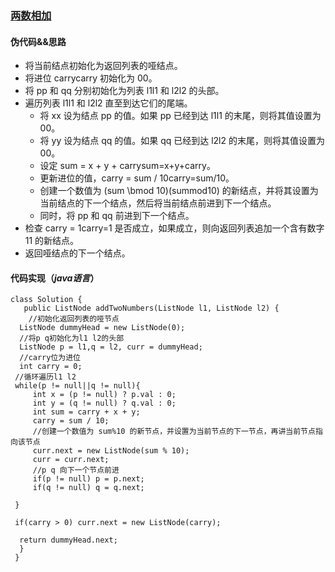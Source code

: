 ### [两数相加](https://leetcode-cn.com/problems/add-two-numbers/solution/)




#### 伪代码&&思路



 * 将当前结点初始化为返回列表的哑结点。
 * 将进位 carrycarry 初始化为 00。
 * 将 pp 和 qq 分别初始化为列表 l1l1 和 l2l2 的头部。
 * 遍历列表 l1l1 和 l2l2 直至到达它们的尾端。
   * 将 xx 设为结点 pp 的值。如果 pp 已经到达 l1l1 的末尾，则将其值设置为 00。
   * 将 yy 设为结点 qq 的值。如果 qq 已经到达 l2l2 的末尾，则将其值设置为 00。
   * 设定 sum = x + y + carrysum=x+y+carry。
   * 更新进位的值，carry = sum / 10carry=sum/10。
   * 创建一个数值为 (sum \bmod 10)(summod10) 的新结点，并将其设置为当前结点的下一个结点，然后将当前结点前进到下一个结点。
   * 同时，将 pp 和 qq 前进到下一个结点。
 * 检查 carry = 1carry=1 是否成立，如果成立，则向返回列表追加一个含有数字 11 的新结点。
 * 返回哑结点的下一个结点。


#### 代码实现（*java语言*）




	class Solution {
       public ListNode addTwoNumbers(ListNode l1, ListNode l2) {
        //初始化返回列表的哑节点
      ListNode dummyHead = new ListNode(0);
      //将p q初始化为l1 l2的头部
      ListNode p = l1,q = l2, curr = dummyHead;
      //carry位为进位
      int carry = 0;
     //循环遍历l1 l2
     while(p != null||q != null){
         int x = (p != null) ? p.val : 0;
         int y = (q != null) ? q.val : 0;
         int sum = carry + x + y;
         carry = sum / 10;
         //创建一个数值为 sum%10 的新节点，并设置为当前节点的下一节点，再讲当前节点指向该节点
         curr.next = new ListNode(sum % 10);
         curr = curr.next;
         //p q 向下一个节点前进
         if(p != null) p = p.next;
         if(q != null) q = q.next;
        
     }
    
     if(carry > 0) curr.next = new ListNode(carry);
     
      return dummyHead.next;
      }
     }

